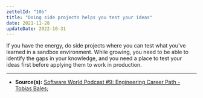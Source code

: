 ```yaml
---
zettelId: "10b"
title: "Doing side projects helps you test your ideas"
date: 2021-11-28
updateDate: 2022-10-31
---
```


If you have the energy, do side projects where you can test what you've learned in a sandbox environment. While growing, you need to be able to identify the gaps in your knowledge, and you need a place to test your ideas first before applying them to work in production.

---

- **Source(s):** [Software World Podcast #9: Engineering Career Path - Tobias Bales](https://candost.substack.com/p/9-engineering-career-path);
